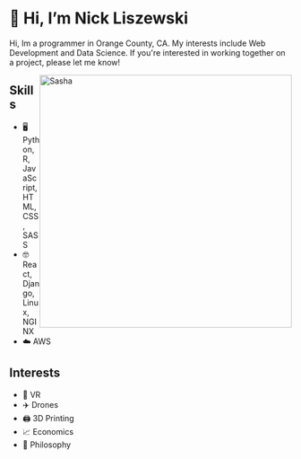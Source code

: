 # 👋 Hi, I’m Nick Liszewski

Hi, Im a programmer in Orange County, CA. My interests include Web Development and Data Science. If you're interested in working together on a project, please let me know!

<img src="imgs\PXL_20201210_022049588_5.jpg" alt="Sasha" style="width: 450px; float:right;">

## Skills
- 🖥️ Python, R, JavaScript, HTML, CSS, SASS
- 🤓 React, Django, Linux, NGINX
- ☁️ AWS

## Interests
- 💫 VR
- ✈️ Drones
- 🖨️ 3D Printing
- 📈 Economics
- 🤔 Philosophy
